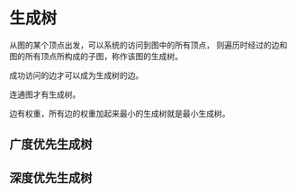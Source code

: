 # 生成树

从图的某个顶点出发，可以系统的访问到图中的所有顶点，
则遍历时经过的边和图的所有顶点所构成的子图，称作该图的生成树。

成功访问的边才可以成为生成树的边。

连通图才有生成树。

边有权重，所有边的权重加起来最小的生成树就是最小生成树。

## 广度优先生成树

## 深度优先生成树